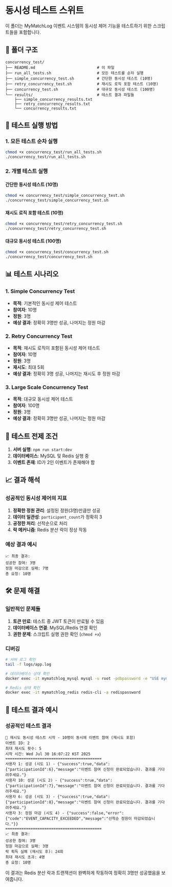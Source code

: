 # 동시성 테스트 스위트

이 폴더는 MyMatchLog 이벤트 시스템의 동시성 제어 기능을 테스트하기 위한 스크립트들을 포함합니다.

## 📁 폴더 구조

```
concurrency_test/
├── README.md                           # 이 파일
├── run_all_tests.sh                    # 모든 테스트를 순차 실행
├── simple_concurrency_test.sh          # 간단한 동시성 테스트 (10명)
├── retry_concurrency_test.sh           # 재시도 로직 포함 테스트 (10명)
├── concurrency_test.sh                 # 대규모 동시성 테스트 (100명)
└── results/                            # 테스트 결과 파일들
    ├── simple_concurrency_results.txt
    ├── retry_concurrency_results.txt
    └── concurrency_results.txt
```

## 🚀 테스트 실행 방법

### 1. 모든 테스트 순차 실행
```bash
chmod +x concurrency_test/run_all_tests.sh
./concurrency_test/run_all_tests.sh
```

### 2. 개별 테스트 실행

#### 간단한 동시성 테스트 (10명)
```bash
chmod +x concurrency_test/simple_concurrency_test.sh
./concurrency_test/simple_concurrency_test.sh
```

#### 재시도 로직 포함 테스트 (10명)
```bash
chmod +x concurrency_test/retry_concurrency_test.sh
./concurrency_test/retry_concurrency_test.sh
```

#### 대규모 동시성 테스트 (100명)
```bash
chmod +x concurrency_test/concurrency_test.sh
./concurrency_test/concurrency_test.sh
```

## 📊 테스트 시나리오

### 1. Simple Concurrency Test
- **목적**: 기본적인 동시성 제어 테스트
- **참여자**: 10명
- **정원**: 3명
- **예상 결과**: 정확히 3명만 성공, 나머지는 정원 마감

### 2. Retry Concurrency Test
- **목적**: 재시도 로직이 포함된 동시성 제어 테스트
- **참여자**: 10명
- **정원**: 3명
- **재시도**: 최대 5회
- **예상 결과**: 정확히 3명 성공, 나머지는 재시도 후 정원 마감

### 3. Large Scale Concurrency Test
- **목적**: 대규모 동시성 제어 테스트
- **참여자**: 100명
- **정원**: 3명
- **예상 결과**: 정확히 3명만 성공, 나머지는 정원 마감

## 🔧 테스트 전제 조건

1. **서버 실행**: `npm run start:dev`
2. **데이터베이스**: MySQL 및 Redis 실행 중
3. **이벤트 존재**: ID가 2인 이벤트가 존재해야 함

## 📈 결과 해석

### 성공적인 동시성 제어의 지표

1. **정확한 정원 관리**: 설정된 정원(3명)만큼만 성공
2. **데이터 일관성**: `participant_count`가 정확히 3
3. **공정한 처리**: 선착순으로 처리
4. **락 메커니즘**: Redis 분산 락이 정상 작동

### 예상 결과 예시

```
📈 최종 결과:
성공한 참여: 3명
정원 마감으로 실패: 7명
총 요청: 10명
```

## 🛠️ 문제 해결

### 일반적인 문제들

1. **토큰 만료**: 테스트 중 JWT 토큰이 만료될 수 있음
2. **데이터베이스 연결**: MySQL/Redis 연결 확인
3. **권한 문제**: 스크립트 실행 권한 확인 (`chmod +x`)

### 디버깅

```bash
# 서버 로그 확인
tail -f logs/app.log

# 데이터베이스 상태 확인
docker exec -it mymatchlog_mysql mysql -u root -pdbpassword -e "USE mymatchlog_dev; SELECT * FROM events WHERE id = 2;"

# Redis 상태 확인
docker exec -it mymatchlog_redis redis-cli -a redispassword
```

## 📝 테스트 결과 예시

### 성공적인 테스트 결과
```
🚀 재시도 동시성 테스트 시작 - 10명이 동시에 이벤트 참여 (재시도 포함)
이벤트 ID: 2
최대 재시도 횟수: 5
시작 시간: Wed Jul 30 16:07:22 KST 2025
==========================================
사용자 1: 성공 (시도 1) - {"success":true,"data":{"participationId":6},"message":"이벤트 참여 신청이 완료되었습니다. 결과를 기다려주세요."}
사용자 10: 성공 (시도 2) - {"success":true,"data":{"participationId":7},"message":"이벤트 참여 신청이 완료되었습니다. 결과를 기다려주세요."}
사용자 6: 성공 (시도 3) - {"success":true,"data":{"participationId":8},"message":"이벤트 참여 신청이 완료되었습니다. 결과를 기다려주세요."}
사용자 3: 정원 마감 (시도 4) - {"success":false,"error":{"code":"EVENT_CAPACITY_EXCEEDED","message":"선착순 정원이 마감되었습니다."}}
==========================================
📈 최종 결과:
성공한 참여: 3명
정원 마감으로 실패: 3명
락 획득 실패 (재시도 후): 24회
최대 재시도 초과: 4명
총 요청: 10명
```

이 결과는 Redis 분산 락과 트랜잭션이 완벽하게 작동하여 정확히 3명만 성공했음을 보여줍니다. 